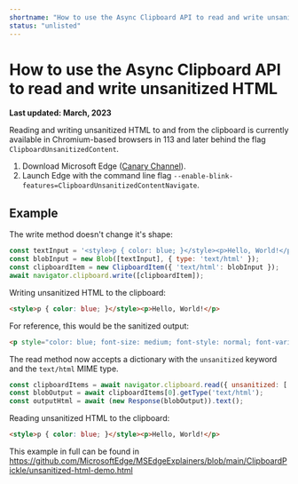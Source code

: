 ```yaml
---
shortname: "How to use the Async Clipboard API to read and write unsanitized HTML"
status: "unlisted"
---
```


# How to use the Async Clipboard API to read and write unsanitized HTML
**Last updated: March, 2023**

Reading and writing unsanitized HTML to and from the clipboard is currently available in Chromium-based browsers in 113 and later behind the flag `ClipboardUnsanitizedContent`.
1. Download Microsoft Edge ([Canary Channel](https://www.microsoftedgeinsider.com/en-us/download/canary)).
2. Launch Edge with the command line flag `--enable-blink-features=ClipboardUnsanitizedContentNavigate`.

## Example

The write method doesn't change it's shape:
```javascript
const textInput = '<style>p { color: blue; }</style><p>Hello, World!</p>';
const blobInput = new Blob([textInput], { type: 'text/html' });
const clipboardItem = new ClipboardItem({ 'text/html': blobInput });
await navigator.clipboard.write([clipboardItem]);
```

Writing unsanitized HTML to the clipboard:
```html
<style>p { color: blue; }</style><p>Hello, World!</p>
```

For reference, this would be the sanitized output:
```html
<p style="color: blue; font-size: medium; font-style: normal; font-variant-ligatures: normal; font-variant-caps: normal; font-weight: 400; letter-spacing: normal; orphans: 2; text-align: start; text-indent: 0px; text-transform: none; white-space: normal; widows: 2; word-spacing: 0px; -webkit-text-stroke-width: 0px; text-decoration-thickness: initial; text-decoration-style: initial; text-decoration-color: initial;">Hello, World!</p>
```

The read method now accepts a dictionary with the `unsanitized` keyword and the `text/html` MIME type.
```javascript
const clipboardItems = await navigator.clipboard.read({ unsanitized: ['text/html'] });
const blobOutput = await clipboardItems[0].getType('text/html');
const outputHtml = await (new Response(blobOutput)).text();
```

Reading unsanitized HTML to the clipboard:
```html
<style>p { color: blue; }</style><p>Hello, World!</p>
```

This example in full can be found in https://github.com/MicrosoftEdge/MSEdgeExplainers/blob/main/ClipboardPickle/unsanitized-html-demo.html
